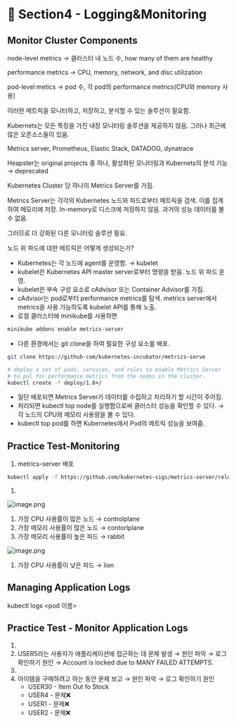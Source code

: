 # 🍨 Section4 - Logging&Monitoring

## Monitor Cluster Components


node-level metrics → 클러스터 내 노드 수, how many of them are healthy


performance metrics → CPU, memory, network, and disc utilization


pod-level  metics → pod 수, 각 pod의 performance metrics(CPU와 memory 사용)


이러한 메트릭을 모니터하고, 저장하고, 분석할 수 있는 솔루션이 필요함.


Kubernets는 모든 특징을 가진 내장 모니터링 솔루션을 제공하지 않음. 그러나 최근에 많은 오픈소스들이 있음.


Metrics server, Prometheus, Elastic Stack, DATADOG, dynatrace


Heapster는 original projects 중 하나, 활성화된 모니터링과 Kubernets의 분석 기능 → deprecated


Kubernetes Cluster 당 하나의 Metrics Server를 가짐.


Metrics Server는 각각의 Kubernetes 노드와 파드로부터 메트릭을 검색. 이를 집계하여 메모리에 저장. In-memory로 디스크에 저장하지 않음. 과거의 성능 데이터를 볼 수 없음.


그러므로 더 강화된 다른 모니터링 솔루션 필요.


노드 위 파드에 대한 메트릭은 어떻게 생성되는가?

- Kubernetes는 각 노드에 agent를 운영함. → kubelet
- kubelet은 Kubernetes API master server로부터 명령을 받음. 노드 위 파드 운영.
- kubelet은 부속 구성 요소로 cAdvisor 또는 Container Advisor를 가짐.
- cAdvisor는 pod로부터 performance metrics를 탐색. metrics server에서 metrics을 사용 가능하도록  kubelet API를 통해 노출.
- 로컬 클러스터에 minikube를 사용하면

```bash
minikube addons enable metrics-server
```

- 다른 환경에서는 git clone을 하여 필요한 구성 요소를 배포.

```bash
git clone https://github-com/kubernetes-incubator/metrics-serve

# deploy a set of pods, services, and roles to enable Metrics Server
# to pul for performance metrics from the nodes in the cluster.
kubectl create -f deploy/1.8+/
```

- 일단 배포되면 Metrics Server가 데이터를 수집하고 처리하기 할 시간이 주어짐.
- 처리되면 kubectl top node를 실행함으로써 클러스터 성능을 확인할 수 있다. → 각 노드의 CPU와 메모리 사용량을 볼 수 있다.
- kubectl top pod를 하면 Kubernetes에서 Pod의 메트릭 성능을 보여줌.

## Practice Test-Monitoring

1. metrics-server 배포

```bash
kubectl apply -f https://github.com/kubernetes-sigs/metrics-server/releases/latest/download/components.yaml
```

1. 

![image.png](https://prod-files-secure.s3.us-west-2.amazonaws.com/b2ea2032-00e9-4883-a13b-cb03cf5b2334/be867e9c-0d47-47a3-971e-146d2c8c7945/image.png?X-Amz-Algorithm=AWS4-HMAC-SHA256&X-Amz-Content-Sha256=UNSIGNED-PAYLOAD&X-Amz-Credential=ASIAZI2LB466VNKXPXMK%2F20250217%2Fus-west-2%2Fs3%2Faws4_request&X-Amz-Date=20250217T124610Z&X-Amz-Expires=3600&X-Amz-Security-Token=IQoJb3JpZ2luX2VjEE0aCXVzLXdlc3QtMiJHMEUCIQCGaSLLZKTuQIxdlAdwY%2FzJNdY1TTnK7bMzJiGFZ6Vs%2FQIgBOnY5izZzo7sdPX%2FNJrAJOPSvpRbuh0vWGMAWo0srxcq%2FwMIdhAAGgw2Mzc0MjMxODM4MDUiDNx2aUOyFM4pqxGsuyrcAy8pm36%2BedYYzXZQhb53KGeIeOidLXhjoF%2FvWOR0IntdNJ9YVYca2Nt8kvTpAYy0aEpbklaOn5SEc%2F5iR0jKPvjjbXOpxcPZjV%2BiW7XdaXFIbmtNIqILXR%2BATDgUkC%2FP0Xweg3gjBbWwXX6JhIeyvM3wqIwDNXizRhZm7cda55CFbmI61i%2Bwma1qxzct6%2FRXSD9nd3U346ptGsS6FZ2FHMnSbrPqLoL9xLTF3VPEnC%2F0EE9CXy9mseoM36nFl%2BQoNsqk3ZUjmVhsymSKJaiTrxc9aOH7Aw2siTgDoHug578A%2FSXPcD9%2FFOvqY5twvzecbvX6NTk5bkiv7TKQc8qgfSVV9PjL5%2FnC33w1obb%2B7bmJDk9R5DEzl5dB5aoGoMw2qT7dmCt1ZLyPkgNLLbI5G%2BWKj118A6v2ELBpvUHYzQ0F5ycs0r%2B%2FGc%2BF4s02AY0bKJHrAErUH%2BNTltzQJlbdByuop1yTX54dy%2BJfJGdXzQ5xQ%2B1wpETKxwzdrIPShY1MjXqvM1eyPMquEx6Kp2C1lvxxVwpWE5PZdNVJx%2BLLNAHLHdby5WfWs%2B2xRwRmziA0dqlodnxJO%2BHdgbeHCYWbtks%2F6Gu6a90z%2B5JJCbPafjbnZ3DB9nXrMPlWFdfTMLPczL0GOqUB4XjuavkC%2BApeaLWDIS2ELWHH13jECW58gHD6V0SRM%2BGJcQlWQ1GViP89ukSZIDWqeNwzn1o7EzJAmu5uXdxgodtZQZIYM7dPlFY6JskW0wxcFBCXhxChMJ7s%2BwIPaKTSbf%2FZyj26s5UCj7A8UFFc%2B%2BWakZx7i1LzI5TCX2RoHKPH9%2B40Vev%2BQUL6PYFV8%2FRPQ2KXEv5PNMn8DUyybJXhEda0GHuG&X-Amz-Signature=711d7c0aa3835543c973b7c1084507c04eb5b85b8c461efbf88b70f87c3cfdca&X-Amz-SignedHeaders=host&x-id=GetObject)

1. 가장 CPU 사용률이 많은 노드 → controlplane
2. 가장 메모리 사용률이 많은 노드 → contorlplane
3. 가장 메모리 사용률이 높은 파드 → rabbit

![image.png](https://prod-files-secure.s3.us-west-2.amazonaws.com/b2ea2032-00e9-4883-a13b-cb03cf5b2334/a5ad8203-cf78-4c06-9de1-67cb491aedc9/image.png?X-Amz-Algorithm=AWS4-HMAC-SHA256&X-Amz-Content-Sha256=UNSIGNED-PAYLOAD&X-Amz-Credential=ASIAZI2LB466VNKXPXMK%2F20250217%2Fus-west-2%2Fs3%2Faws4_request&X-Amz-Date=20250217T124610Z&X-Amz-Expires=3600&X-Amz-Security-Token=IQoJb3JpZ2luX2VjEE0aCXVzLXdlc3QtMiJHMEUCIQCGaSLLZKTuQIxdlAdwY%2FzJNdY1TTnK7bMzJiGFZ6Vs%2FQIgBOnY5izZzo7sdPX%2FNJrAJOPSvpRbuh0vWGMAWo0srxcq%2FwMIdhAAGgw2Mzc0MjMxODM4MDUiDNx2aUOyFM4pqxGsuyrcAy8pm36%2BedYYzXZQhb53KGeIeOidLXhjoF%2FvWOR0IntdNJ9YVYca2Nt8kvTpAYy0aEpbklaOn5SEc%2F5iR0jKPvjjbXOpxcPZjV%2BiW7XdaXFIbmtNIqILXR%2BATDgUkC%2FP0Xweg3gjBbWwXX6JhIeyvM3wqIwDNXizRhZm7cda55CFbmI61i%2Bwma1qxzct6%2FRXSD9nd3U346ptGsS6FZ2FHMnSbrPqLoL9xLTF3VPEnC%2F0EE9CXy9mseoM36nFl%2BQoNsqk3ZUjmVhsymSKJaiTrxc9aOH7Aw2siTgDoHug578A%2FSXPcD9%2FFOvqY5twvzecbvX6NTk5bkiv7TKQc8qgfSVV9PjL5%2FnC33w1obb%2B7bmJDk9R5DEzl5dB5aoGoMw2qT7dmCt1ZLyPkgNLLbI5G%2BWKj118A6v2ELBpvUHYzQ0F5ycs0r%2B%2FGc%2BF4s02AY0bKJHrAErUH%2BNTltzQJlbdByuop1yTX54dy%2BJfJGdXzQ5xQ%2B1wpETKxwzdrIPShY1MjXqvM1eyPMquEx6Kp2C1lvxxVwpWE5PZdNVJx%2BLLNAHLHdby5WfWs%2B2xRwRmziA0dqlodnxJO%2BHdgbeHCYWbtks%2F6Gu6a90z%2B5JJCbPafjbnZ3DB9nXrMPlWFdfTMLPczL0GOqUB4XjuavkC%2BApeaLWDIS2ELWHH13jECW58gHD6V0SRM%2BGJcQlWQ1GViP89ukSZIDWqeNwzn1o7EzJAmu5uXdxgodtZQZIYM7dPlFY6JskW0wxcFBCXhxChMJ7s%2BwIPaKTSbf%2FZyj26s5UCj7A8UFFc%2B%2BWakZx7i1LzI5TCX2RoHKPH9%2B40Vev%2BQUL6PYFV8%2FRPQ2KXEv5PNMn8DUyybJXhEda0GHuG&X-Amz-Signature=8c19eb717a63ff2b176150d50f1625587333a0db625cb38718091b268a984f49&X-Amz-SignedHeaders=host&x-id=GetObject)

1. 가장 CPU 사용률이 낮은 파드 → lion

## Managing Application Logs


kubectl logs <pod 이름>


## Practice Test - Monitor Application Logs

1. 
2. USER5라는 사용자가 애플리케이션에 접근하는 데 문제 발생 → 원인 파악 → 로그 확인하기
원인 → Account is locked due to MANY FAILED ATTEMPTS.
3. 
4. 아이템을 구매하려고 하는 동안 문제 보고 → 원인 파악 → 로그 확인하기
원인
	- USER30 - Item Out fo Stock
	- USER4 - 문제❌
	- USER1 - 문제❌
	- USER2 - 문제❌
